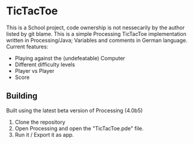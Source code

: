 # TicTacToe
This is a School project, code ownership is not nessecarily by the author listed by git blame.
This is a simple Processing TicTacToe implementation written in Processing/Java; Variables and comments in German language.
Current features:
- Playing against the (undefeatable) Computer
- Different difficulty levels
- Player vs Player
- Score

## Building

Built using the latest beta version of Processing (4.0b5)
1) Clone the repository
2) Open Processing and open the "TicTacToe.pde" file.
3) Run it / Export it as app.
